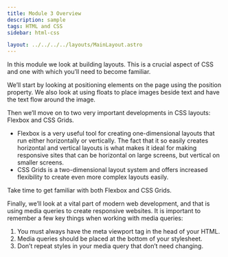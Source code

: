 ```yaml
---
title: Module 3 Overview
description: sample
tags: HTML and CSS
sidebar: html-css

layout: ../../../../layouts/MainLayout.astro
---
```


In this module we look at building layouts. This is a crucial aspect of CSS and one with which you’ll need to become familiar.

We’ll start by looking at positioning elements on the page using the position property. We also look at using floats to place images beside text and have the text flow around the image.

Then we’ll move on to two very important developments in CSS layouts: Flexbox and CSS Grids.

- Flexbox is a very useful tool for creating one-dimensional layouts that run either horizontally or vertically. The fact that it so easily creates horizontal and vertical layouts is what makes it ideal for making responsive sites that can be horizontal on large screens, but vertical on smaller screens.
- CSS Grids is a two-dimensional layout system and offers increased flexibility to create even more complex layouts easily.

Take time to get familiar with both Flexbox and CSS Grids.

Finally, we’ll look at a vital part of modern web development, and that is using media queries to create responsive websites. It is important to remember a few key things when working with media queries:

1. You must always have the meta viewport tag in the head of your HTML.
2. Media queries should be placed at the bottom of your stylesheet.
3. Don’t repeat styles in your media query that don’t need changing.
